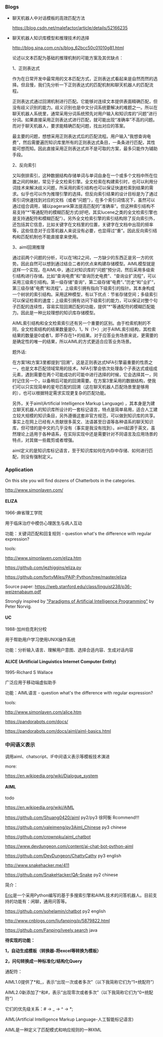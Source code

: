 ### Blogs

+ 聊天机器人中对话模板的高效匹配方法

  <https://blog.csdn.net/malefactor/article/details/52166235>

+ 聊天机器人知识库模型和推理技术的选择

  <http://blog.sina.com.cn/s/blog_62bcc50c01010g81.html>

  论述以文本匹配为基础的推理机制的可能方案及其优缺点：

  1、正则表达式

     作为在日常开发中最常用的文本匹配方式，正则表达式看起来是自然而然的选择。但且慢，我们先分析一下正则表达式的匹配机制和聊天机器人的匹配流程。

     正则表达式通过回溯机制进行匹配。它能够对连续文本提供表面精确匹配，但没有歧义识别的能力。歧义识别也是中文分词系统要解决的难题之一。所以在聊天机器人系统里，通常采用分词系统预先对用户输入和知识库的“问题”进行分词。如果直接采用正则表达式进行匹配，就可能出现“准确率”不高的问题。而对于聊天机器人，要求能精确匹配问题，找出对应的答案。 

     最主要的问题，想想采用正则表达式后的匹配流程。用户输入“我想查询电费”，然后需要遍历知识库里所有的正则表达式条目，一条条进行匹配，其性能可想而知。因此直接采用正则表达式并不是可取的方案，最多只能作为辅助手段。

     

  2、反向索引

  ​    又叫倒排索引，这种数据结构存储单词与单词自身在一个或多个文档中所在位置之间的映射，常见于全文检索引擎。全文检索在构建索引时，也可以利用分词技术来解决歧义问题，所采用的索引结构也可以保证快速检索到结果的需求。似乎也可以作为推理引擎的选择。但反向索引结果的设计目标是为了通过索引词快速找到对应的文档（或者“问题”），在多个索引词情况下，虽然可以通过组合调用，辅以pagerank算法提高匹配的“准确率”。但这种索引结构不易支持"*"等通配符的模糊匹配方式(好吧，其实lucene之类的全文检索引擎也是支持通配符和模糊匹配”）。另外全文检索引擎的索引结构除了反向索引外，还包括其它信息，比如关键字在文档里的位置，关键字在文档中出现的频率等，这些信息对于应答机器人来说没有必要，也显得过“重”。因此反向索引结构和匹配机制也不能直接拿来使用。

  

  3、aiml回溯推理

     通过前两个问题的分析，可以在1和2之间，一方缺少的东西正是另一方的优势。因此自然可以想到通过结合二者的优点来构建存储模型。AIML模型就是这样一个实现。在AIML中，通过对知识库的“问题”预分词，然后采用多级索引结构进行存储。比如“查询电费”和“查询历史电费”、“查询业扩流程”，可以采用三级索引结构。第一级存储”查询“，第二级存储”电费“、”历史“和”业扩“，第三级存储”电费“和流程”。上级索引拥有指向下级索引的指针。其本身构成一个树状的索引结构。采用这种模型，有以下优点：节省存储空间；多级索引可以保证检索的速度；上级索引拥有访问下级索引的能力，可以保证对整个句子匹配的连续性，容易实现回溯匹配的功能，提供”*"等通配符的模糊匹配能力。因此是一种比较理想的知识库存储模型。

  ​    AIML索引结构和全文检索索引还有另一个重要的区别。由于检索机制的不同，全文检索结构的结果数量是0，1，N（1+）;对于AIML索引结构，其检索结果的数量是0或者1，即不存在1+的结果。对于应答业务场景来说，更需要的是确定性的唯一的结果，所以AIML的方式更适合应答业务场景。

     

   题外话:

  ​    在方案1和方案3里都提到“回溯”，这是正则表达式NFA引擎最重要的性质之一，也是文本匹配领域常用的技术。NFA引擎会依次处理各个子表达式或组成元素，遇到需要在两个可能成功的可能中进行选择的时候，它会选择其一，同时记住另一个，以备稍后可能的回溯需要。在方案3里采用的数据结构，使我们可以只实现简单的星号匹配的回溯（这在聊天机器人匹配场景里是够用的），也可以根据特定需求实现更复杂的匹配功能。

     另外，关于aiml(Artificial Intelligence Markup Language) ，其本身是为建立聊天机器人的知识库所设计的一套标记语言，特点是简单易用，适合人工建立较大规模的知识条目，另外遵循这套非官方规范，可以做到知识库的共享。事实上在网上已经有人贡献很多英文、法语甚至日语等各种语系的聊天知识库，但可惜的是中文的几乎没有（事实是我没有找到）。aiml起源于英文，虽然理论上适用于各种语系，在实际实现中还是需要针对不同语言及应用场景的特点，对其做一些裁剪或者增强。

     aiml定义的是知识库标记语言，至于知识库如何在内存中存储、如何进行匹配，则没有强制定义。



### Application

On this site you will find dozens of Chatterbots in the categories.

<http://www.simonlaven.com/>



#### ELIZA

1966-麻省理工学院

用于临床治疗中模仿心理医生与病人互动

功能：关键词匹配和回复规则 - question what's the difference with regular expression?



tools:

<http://www.simonlaven.com/eliza.htm>

<https://github.com/jezhiggins/eliza.py>

<https://github.com/fortyMiles/PAIP-Python/tree/master/eliza>

Source paper: <https://web.stanford.edu/class/linguist238/p36-weizenabaum.pdf>

Strongly inspired by ["Paradigms of Artificial Intelligence Programming"](https://www.amazon.com/Paradigms-Artificial-Intelligence-Programming-Studies/dp/1558601910/ref=sr_1_1?ie=UTF8&qid=1537264309&sr=8-1&keywords=programming+paradigm&dpID=51aMLUO8KLL&preST=_SX218_BO1,204,203,200_QL40_&dpSrc=srch) by Peter Norvig.





#### UC

1988-加州伯克利分校

用于帮助用户学习使用UNIX操作系统

功能：分析输入语言、理解用户意图、选择合适内容、生成对话内容





#### ALICE (Artificial Linguistics Internet Computer Entity)

1995-Richard S Wallace

广泛应用于移动端虚拟助手

功能：AIML语言 - question what's the difference with regular expression?



tools:

<http://www.simonlaven.com/alice.htm>

<https://pandorabots.com/docs/>

<https://pandorabots.com/docs/aiml/aiml-basics.html>



### 中间语义表示

调用aiml、chatscript、IF中间语义表示等模板技术演进

more:

<https://en.wikipedia.org/wiki/Dialogue_system>



#### AIML

todo

<https://en.wikipedia.org/wiki/AIML>



<https://github.com/Shuang0420/aiml> py2/py3 徐阿衡 Rcommend!!!

<https://github.com/yaleimeng/py3Aiml_Chinese>  py3 chinese

<https://github.com/crownpku/aiml_chatbot>



<https://www.devdungeon.com/content/ai-chat-bot-python-aiml>

<https://github.com/DevDungeon/ChattyCathy> py3 english



<http://www.snakehacker.me/411>

<https://github.com/SnakeHacker/QA-Snake> py2 chinese

简介：

[Eric](https://github.com/SnakeHacker/QA-Snake)是一个采用Python编写的基于多搜索引擎和AIML技术的问答机器人。目前支持的功能有：闲聊，通用问答等。



<https://github.com/sohelamin/chatbot>  py2 english



<http://www.cnblogs.com/liufanping/p/5879822.html>

<https://github.com/Fanping/iveely.search> java



**待实现的功能：**

**1，自动生成模板（转换器-将excel等转换为模板）**

**2，问句转换成一种标准化/结构化Query**



通配符：

AIML1.0提供了*和_，表示“出现一次或者多次”（以下我简称它们为“1+统配符”）

AIML2.0新添加了^和#，表示“出现零次或者多次”（以下我简称它们为“0+统配符”）

它们的优先级关系：# -> _ -> ^ -> *;



AIML(Artificial Intelligence Markup Language-人工智能标记语言)

AIML是一种定义了匹配模式和响应规则的一种XML